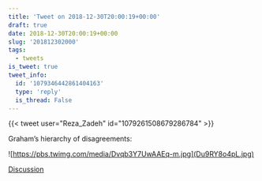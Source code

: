```yaml
---
title: 'Tweet on 2018-12-30T20:00:19+00:00'
draft: true
date: 2018-12-30T20:00:19+00:00
slug: '201812302000'
tags:
  - tweets
is_tweet: true
tweet_info:
  id: '1079346442861404163'
  type: 'reply'
  is_thread: False
---
```




{{< tweet user="Reza_Zadeh" id="1079261508679286784" >}}

Graham’s hierarchy of disagreements: 

![https://pbs.twimg.com/media/Dvqb3Y7UwAAEq-m.jpg](Du9RY8o4pL.jpg)

[Discussion](https://x.com/sytelus/status/1079346442861404163)
